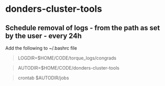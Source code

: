 # donders-cluster-tools

## Schedule removal of logs - from the path as set by the user - every 24h

Add the following to ~/.bashrc file
>LOGDIR=$HOME/CODE/torque_logs/congrads

>AUTODIR=$HOME/CODE/donders-cluster-tools

>crontab $AUTODIR/jobs
